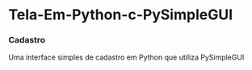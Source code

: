 # Tela-Em-Python-c-PySimpleGUI
### Cadastro
Uma interface simples de cadastro em Python que utiliza PySimpleGUI
